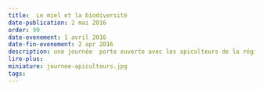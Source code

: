 ```yaml
---
title:  Le miel et la biodiversité
date-publication: 2 mai 2016
order: 99
date-evenement: 1 avril 2016
date-fin-evenement: 2 apr 2016
description: une journée  porte ouverte avec les apiculteurs de la région
lire-plus: 
miniature: journee-apiculteurs.jpg
tags: 
---
```


<!--fin-excerpt-->
<!-- ******************************** -->
<!-- **** début contenu détaillé **** -->




<!-- **** fin contenu détaillé **** -->
<!-- ****************************** -->



